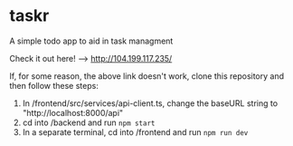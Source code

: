 # taskr
A simple todo app to aid in task managment

Check it out here! --> http://104.199.117.235/

If, for some reason, the above link doesn't work, clone this repository and then follow these steps:

1. In /frontend/src/services/api-client.ts, change the baseURL string to "http://localhost:8000/api"
2. cd into /backend and run `npm start`
3. In a separate terminal, cd into /frontend and run `npm run dev`
